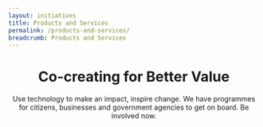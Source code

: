 ```yaml
---
layout: initiatives
title: Products and Services
permalink: /products-and-services/
breadcrumb: Products and Services
---
```

# **<center>Co-creating for Better Value</center>**

<center>Use technology to make an impact, inspire change. We have programmes for citizens, businesses and government agencies to get on board. Be involved now.</center>